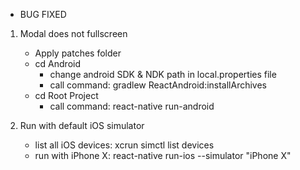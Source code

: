 * BUG FIXED

1. Modal does not fullscreen
    - Apply patches folder
    - cd Android
        + change android SDK & NDK path in local.properties file
        + call command:
            gradlew ReactAndroid:installArchives
    - cd Root Project
        + call command:
            react-native run-android

2. Run with default iOS simulator
   - list all iOS devices:
            xcrun simctl list devices
   - run with iPhone X:
            react-native run-ios --simulator "iPhone X"